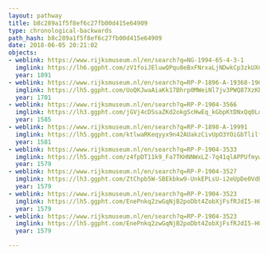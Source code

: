 ```yaml
---
layout: pathway
title: b8c289a1f5f8ef6c27fb00d415e64909
type: chronological-backwards
path_hash: b8c289a1f5f8ef6c27fb00d415e64909
date: 2018-06-05 20:21:02
objects:
- weblink: https://www.rijksmuseum.nl/en/search?q=NG-1994-65-4-3-1
  imglink: https://lh6.ggpht.com/zV1foiJEluwQPqu8eBxFNrxaLjNDwkCp3zkUXCQ1UerL6Bdfoz1Y5ofYKsPBr4G3LZbET4HWWqYNhNKAh5LS2YdVQg=s200
  year: 1891
- weblink: https://www.rijksmuseum.nl/en/search?q=RP-P-1896-A-19368-1961
  imglink: https://lh5.ggpht.com/UoQKJwaAiaKk17Bhrp0MWeiNl7jv3PWQ87XzKbQQs8V_mmCvy3Q6v57XSfvBYc1frT9j9he3QoKAmJw-7y_3NrzhVQ=s200
  year: 1701
- weblink: https://www.rijksmuseum.nl/en/search?q=RP-P-1904-3566
  imglink: https://lh3.ggpht.com/jGVj4cDSsaZKd2okgScHwEq_kGbpKtDNxQq0Loh9e3gilZaqbbuHoaVfMzKb4rcZR7yqcUEV0e-F6U7AzutOCiz1JLJA=s200
  year: 1585
- weblink: https://www.rijksmuseum.nl/en/search?q=RP-P-1898-A-19991
  imglink: https://lh5.ggpht.com/ktlwaRKeqyyx9n42AUakzCivUpO3YOiGbTlilfpYTwENavL2FY7CMc--k_vvs75QySAjn0FgvrFlvLNQdVOeF6NWbPM=s200
  year: 1581
- weblink: https://www.rijksmuseum.nl/en/search?q=RP-P-1904-3533
  imglink: https://lh5.ggpht.com/z4fpDT11k9_Fa7TKHNNWxLZ-7q41qlAPPUfmyw07dvLXMyaK9SqoYmLdoDppikIhDlxqfULMvRc-Yrz9Yk3COv21HS6u=s200
  year: 1579
- weblink: https://www.rijksmuseum.nl/en/search?q=RP-P-1904-3527
  imglink: https://lh3.ggpht.com/ZtChpb5W-SBEkbkw9-UnkEPLsU-i2eUpDe0VdBULl872hRZdoC3U3QzzJ18wlL3YeoC_WXRSVfReTQFT_pUMvgIxey4=s200
  year: 1579
- weblink: https://www.rijksmuseum.nl/en/search?q=RP-P-1904-3523
  imglink: https://lh5.ggpht.com/EnePnkq2zwGqNjB2poDbt4ZobXjFsfRJdI5-HObz7uNzqTVouMj3Pp7WgrzPSXY1p0W0-JgLlynyrQsofMj8dQy9hxko=s200
  year: 1579
- weblink: https://www.rijksmuseum.nl/en/search?q=RP-P-1904-3523
  imglink: https://lh5.ggpht.com/EnePnkq2zwGqNjB2poDbt4ZobXjFsfRJdI5-HObz7uNzqTVouMj3Pp7WgrzPSXY1p0W0-JgLlynyrQsofMj8dQy9hxko=s200
  year: 1579

---
```

